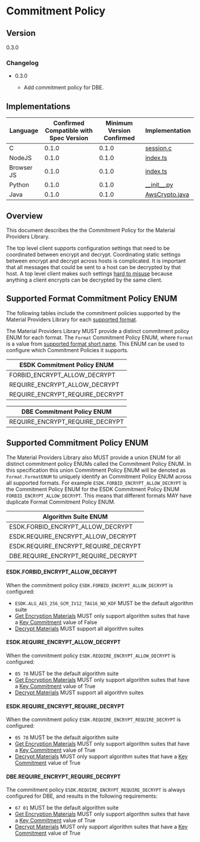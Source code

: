 [//]: # "Copyright Amazon.com Inc. or its affiliates. All Rights Reserved."
[//]: # "SPDX-License-Identifier: CC-BY-SA-4.0"

# Commitment Policy

## Version

0.3.0

### Changelog

- 0.3.0

  - Add commitment policy for DBE.

## Implementations

| Language   | Confirmed Compatible with Spec Version | Minimum Version Confirmed | Implementation                                                                                                                        |
| ---------- | -------------------------------------- | ------------------------- | ------------------------------------------------------------------------------------------------------------------------------------- |
| C          | 0.1.0                                  | 0.1.0                     | [session.c](https://github.com/aws/aws-encryption-sdk-c/blob/master/source/session.c)                                                 |
| NodeJS     | 0.1.0                                  | 0.1.0                     | [index.ts](https://github.com/aws/aws-encryption-sdk-javascript/blob/master/modules/client-node/src/index.ts)                         |
| Browser JS | 0.1.0                                  | 0.1.0                     | [index.ts](https://github.com/aws/aws-encryption-sdk-javascript/blob/master/modules/client-browser/src/index.ts)                      |
| Python     | 0.1.0                                  | 0.1.0                     | [\_\_init\_\_.py](https://github.com/aws/aws-encryption-sdk-python/blob/master/src/aws_encryption_sdk/__init__.py)                    |
| Java       | 0.1.0                                  | 0.1.0                     | [AwsCrypto.java](https://github.com/aws/aws-encryption-sdk-java/blob/master/src/main/java/com/amazonaws/encryptionsdk/AwsCrypto.java) |

## Overview

This document describes the the Commitment Policy for the Material Providers Library.

The top level client supports configuration settings
that need to be coordinated between encrypt and decrypt.
Coordinating static settings between encrypt and decrypt across hosts is complicated.
It is important that all messages that could be sent to a host can be decrypted by that host.
A top level client makes such settings [hard to misuse](https://github.com/awslabs/aws-encryption-sdk-specification/blob/master/tenets.md#hard-to-misuse)
because anything a client encrypts can be decrypted by the same client.

## Supported Format Commitment Policy ENUM

The following tables include the commitment policies
supported by the Material Providers Library
for each [supported format](./algorithm-suites.md#supported-formats).

The Material Providers Library MUST provide
a distinct commitment policy ENUM for each format.
The `Format` Commitment Policy ENUM, where `Format`
is a value from [supported format short name](./algorithm-suites.md#supported-formats).
This ENUM can be used to configure
which Commitment Policies it supports.

| ESDK Commitment Policy ENUM     |
| ------------------------------- |
| FORBID_ENCRYPT_ALLOW_DECRYPT    |
| REQUIRE_ENCRYPT_ALLOW_DECRYPT   |
| REQUIRE_ENCRYPT_REQUIRE_DECRYPT |

| DBE Commitment Policy ENUM      |
| ------------------------------- |
| REQUIRE_ENCRYPT_REQUIRE_DECRYPT |

## Supported Commitment Policy ENUM

The Material Providers Library also MUST provide
a union ENUM for all distinct commitment policy ENUMs
called the Commitment Policy ENUM.
In this specification this union Commitment Policy ENUM
will be denoted as `Format.FormatENUM`
to uniquely identify an Commitment Policy ENUM across all supported formats.
For example `ESDK.FORBID_ENCRYPT_ALLOW_DECRYPT`
is the Commitment Policy ENUM for the ESDK Commitment Policy ENUM `FORBID_ENCRYPT_ALLOW_DECRYPT`.
This means that different formats MAY have duplicate Format Commitment Policy ENUM.

| Algorithm Suite ENUM                 |
| ------------------------------------ |
| ESDK.FORBID_ENCRYPT_ALLOW_DECRYPT    |
| ESDK.REQUIRE_ENCRYPT_ALLOW_DECRYPT   |
| ESDK.REQUIRE_ENCRYPT_REQUIRE_DECRYPT |
| DBE.REQUIRE_ENCRYPT_REQUIRE_DECRYPT  |

#### ESDK.FORBID_ENCRYPT_ALLOW_DECRYPT

When the commitment policy `ESDK.FORBID_ENCRYPT_ALLOW_DECRYPT` is configured:

- `ESDK.ALG_AES_256_GCM_IV12_TAG16_NO_KDF` MUST be the default algorithm suite
- [Get Encryption Materials](./cmm-interface.md#get-encryption-materials) MUST only support algorithm suites that have a [Key Commitment](./algorithm-suites.md#algorithm-suites-encryption-key-derivation-settings) value of False
- [Decrypt Materials](./cmm-interface.md#decrypt-materials) MUST support all algorithm suites

#### ESDK.REQUIRE_ENCRYPT_ALLOW_DECRYPT

When the commitment policy `ESDK.REQUIRE_ENCRYPT_ALLOW_DECRYPT` is configured:

- `05 78` MUST be the default algorithm suite
- [Get Encryption Materials](./cmm-interface.md#get-encryption-materials) MUST only support algorithm suites that have a [Key Commitment](./algorithm-suites.md#algorithm-suites-encryption-key-derivation-settings) value of True
- [Decrypt Materials](./cmm-interface.md#decrypt-materials) MUST support all algorithm suites

#### ESDK.REQUIRE_ENCRYPT_REQUIRE_DECRYPT

When the commitment policy `ESDK.REQUIRE_ENCRYPT_REQUIRE_DECRYPT` is configured:

- `05 78` MUST be the default algorithm suite
- [Get Encryption Materials](./cmm-interface.md#get-encryption-materials) MUST only support algorithm suites that have a [Key Commitment](./algorithm-suites.md#algorithm-suites-encryption-key-derivation-settings) value of True
- [Decrypt Materials](./cmm-interface.md#decrypt-materials) MUST only support algorithm suites that have a [Key Commitment](./algorithm-suites.md#algorithm-suites-encryption-key-derivation-settings) value of True

#### DBE.REQUIRE_ENCRYPT_REQUIRE_DECRYPT

The commitment policy `ESDK.REQUIRE_ENCRYPT_REQUIRE_DECRYPT` is always configured for DBE,
and results in the following requirements:

- `67 01` MUST be the default algorithm suite
- [Get Encryption Materials](./cmm-interface.md#get-encryption-materials) MUST only support algorithm suites that have a [Key Commitment](./algorithm-suites.md#algorithm-suites-encryption-key-derivation-settings) value of True
- [Decrypt Materials](./cmm-interface.md#decrypt-materials) MUST only support algorithm suites that have a [Key Commitment](./algorithm-suites.md#algorithm-suites-encryption-key-derivation-settings) value of True
